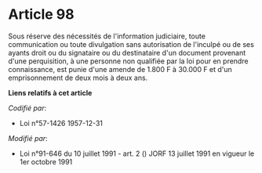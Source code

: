 # Article 98

Sous réserve des nécessités de l'information judiciaire, toute communication ou toute divulgation sans autorisation de
l'inculpé ou de ses ayants droit ou du signataire ou du destinataire d'un document provenant d'une perquisition, à une
personne non qualifiée par la loi pour en prendre connaissance, est punie d'une amende de 1.800 F à 30.000 F et d'un
emprisonnement de deux mois à deux ans.

**Liens relatifs à cet article**

_Codifié par_:

  - Loi n°57-1426 1957-12-31

_Modifié par_:

  - Loi n°91-646 du 10 juillet 1991 - art. 2 () JORF 13 juillet 1991 en vigueur le 1er octobre 1991

